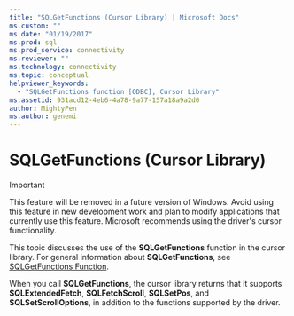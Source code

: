 ```yaml
---
title: "SQLGetFunctions (Cursor Library) | Microsoft Docs"
ms.custom: ""
ms.date: "01/19/2017"
ms.prod: sql
ms.prod_service: connectivity
ms.reviewer: ""
ms.technology: connectivity
ms.topic: conceptual
helpviewer_keywords: 
  - "SQLGetFunctions function [ODBC], Cursor Library"
ms.assetid: 931acd12-4eb6-4a78-9a77-157a18a9a2d0
author: MightyPen
ms.author: genemi
---
```

# SQLGetFunctions (Cursor Library)
> [!IMPORTANT]  
>  This feature will be removed in a future version of Windows. Avoid using this feature in new development work and plan to modify applications that currently use this feature. Microsoft recommends using the driver's cursor functionality.  
  
 This topic discusses the use of the **SQLGetFunctions** function in the cursor library. For general information about **SQLGetFunctions**, see [SQLGetFunctions Function](../../../odbc/reference/syntax/sqlgetfunctions-function.md).  
  
 When you call **SQLGetFunctions**, the cursor library returns that it supports **SQLExtendedFetch**, **SQLFetchScroll**, **SQLSetPos**, and **SQLSetScrollOptions**, in addition to the functions supported by the driver.
